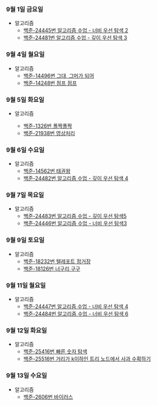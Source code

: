 ### 9월 1일 금요일

- 알고리즘
  - [백준-24445번 알고리즘 수업 - 너비 우선 탐색 2](https://github.com/sc303030/algorithm_practice/blob/91687828a4c0f27c2bedb4e3bf9bc1d034a236f6/6.BFS/%5B%EB%B0%B1%EC%A4%80%5D%2024445%EB%B2%88%20%EC%95%8C%EA%B3%A0%EB%A6%AC%EC%A6%98%20%EC%88%98%EC%97%85%20-%20%EB%84%88%EB%B9%84%20%EC%9A%B0%EC%84%A0%20%ED%83%90%EC%83%89%202%20%ED%8C%8C%EC%9D%B4%EC%8D%AC.md)
  - [백준-24481번 알고리즘 수업 - 깊이 우선 탐색 3](https://github.com/sc303030/algorithm_practice/blob/d96e96b3eb07e47087df136746372ce09c0d635c/5.DFS/%5B%EB%B0%B1%EC%A4%80%5D%2024481%EB%B2%88%20%EC%95%8C%EA%B3%A0%EB%A6%AC%EC%A6%98%20%EC%88%98%EC%97%85%20-%20%EA%B9%8A%EC%9D%B4%20%EC%9A%B0%EC%84%A0%20%ED%83%90%EC%83%89%203.md)

### 9월 4일 월요일

- 알고리즘
  - [백준-14496번 그대, 그머가 되어](https://github.com/sc303030/algorithm_practice/blob/eb49d23eaf8148c069611589491871f7c1448195/6.BFS/%5B%EB%B0%B1%EC%A4%80%5D%2014496%EB%B2%88%20%EA%B7%B8%EB%8C%80%2C%20%EA%B7%B8%EB%A8%B8%EA%B0%80%20%EB%90%98%EC%96%B4%20%ED%8C%8C%EC%9D%B4%EC%8D%AC.md)
  - [백준-14248번 점프 점프](https://github.com/sc303030/algorithm_practice/blob/1c3260f8dd6d8f824f2dcdb43df91f51b957c3a3/5.DFS/%5B%EB%B0%B1%EC%A4%80%5D%2014248%EB%B2%88%20%EC%A0%90%ED%94%84%20%EC%A0%90%ED%94%84%20%ED%8C%8C%EC%9D%B4%EC%8D%AC.md)

### 9월 5일 화요일

- 알고리즘

  - [백준-1326번 폴짝폴짝](https://github.com/sc303030/algorithm_practice/blob/e5786f663ad28305dc2579a968f4a90937d6786c/6.BFS/%5B%EB%B0%B1%EC%A4%80%5D%201326%EB%B2%88%20%ED%8F%B4%EC%A7%9D%20%ED%8F%B4%EC%A7%9D%20%ED%8C%8C%EC%9D%B4%EC%8D%AC.md)
  - [백준-21938번 영상처리](https://github.com/sc303030/algorithm_practice/blob/2182e7d132c1a067571bea0f56c13fb7f7b76e8e/5.DFS/%5B%EB%B0%B1%EC%A4%80%5D%2021938%EB%B2%88%20%EC%98%81%EC%83%81%EC%B2%98%EB%A6%AC%20%ED%8C%8C%EC%9D%B4%EC%8D%AC.md)


### 9월 6일 수요일

- 알고리즘
  - [백준-14562번 태권왕](https://github.com/sc303030/algorithm_practice/blob/e8d5743b404e382982052c47ffdc7724d3d87e89/6.BFS/%5B%EB%B0%B1%EC%A4%80%5D%2014562%EB%B2%88%20%ED%83%9C%EA%B6%8C%EC%99%95%20%ED%8C%8C%EC%9D%B4%EC%8D%AC.md)
  - [백준-24482번 알고리즘 수업 - 깊이 우선 탐색 4](https://github.com/sc303030/algorithm_practice/blob/fe4987ef68ae30dd6a19996790196e205963f71a/5.DFS/%5B%EB%B0%B1%EC%A4%80%5D%2024482%EB%B2%88%20%EC%95%8C%EA%B3%A0%EB%A6%AC%EC%A6%98%20%EC%88%98%EC%97%85%20-%20%EA%B9%8A%EC%9D%B4%20%EC%9A%B0%EC%84%A0%20%ED%83%90%EC%83%89%204%20%ED%8C%8C%EC%9D%B4%EC%8D%AC.md)

### 9월 7일 목요일

- 알고리즘
  - [백준-24483번 알고리즘 수업 - 깊이 우선 탐색5](https://github.com/sc303030/algorithm_practice/blob/cd31fec282c121ffcee8679cdead277b3cd88daf/5.DFS/%5B%EB%B0%B1%EC%A4%80%5D%2024483%EB%B2%88%20%EC%95%8C%EA%B3%A0%EB%A6%AC%EC%A6%98%20%EC%88%98%EC%97%85%20-%20%EA%B9%8A%EC%9D%B4%20%EC%9A%B0%EC%84%A0%20%ED%83%90%EC%83%89%205%20%ED%8C%8C%EC%9D%B4%EC%8D%AC.md)
  - [백준-24446번 알고리즘 수업 - 너비 우선 탐색3](http://github.com/sc303030/algorithm_practice/commit/85c3138e5d994ee9fe7ef1d7ef262a174184eb61)

### 9월 9일 토요일

- 알고리즘
  - [백준-18232번 텔레포트 정거장](https://github.com/sc303030/algorithm_practice/blob/ea3d2cf0cf5daa7e21c02105b06877f682a6c94f/6.BFS/%5B%EB%B0%B1%EC%A4%80%5D%2018232%EB%B2%88%20%ED%85%94%EB%A0%88%ED%8F%AC%ED%8A%B8%20%EC%A0%95%EA%B1%B0%EC%9E%A5%20%ED%8C%8C%EC%9D%B4%EC%8D%AC.md)
  - [백준-18126번 너구리 구구](https://github.com/sc303030/algorithm_practice/blob/5421b6290bfb83fed0d72c422946b0c7bb76901d/5.DFS/%5B%EB%B0%B1%EC%A4%80%5D%2018126%EB%B2%88%20%EB%84%88%EA%B5%AC%EB%A6%AC%20%EA%B5%AC%EA%B5%AC%20%ED%8C%8C%EC%9D%B4%EC%8D%AC.md)

### 9월 11일 월요일

- 알고리즘
  - [백준-24447번 알고리즘 수업 - 너비 우선 탐색 4](https://github.com/sc303030/algorithm_practice/blob/8501d1b27e28218ffa9b00c11c85d44c4a883eed/6.BFS/%5B%EB%B0%B1%EC%A4%80%5D%2024447%EB%B2%88%20%EC%95%8C%EA%B3%A0%EB%A6%AC%EC%A6%98%20%EC%88%98%EC%97%85%20-%20%EB%84%88%EB%B9%84%20%EC%9A%B0%EC%84%A0%20%ED%83%90%EC%83%89%204%20%ED%8C%8C%EC%9D%B4%EC%8D%AC.md)
  - [백준-24484번 알고리즘 수업 - 너비 우선 탐색 6](https://github.com/sc303030/algorithm_practice/blob/d8ed8d84bf311492100dcd98335f4500f4dff48b/5.DFS/%5B%EB%B0%B1%EC%A4%80%5D%2024484%EB%B2%88%20%EC%95%8C%EA%B3%A0%EB%A6%AC%EC%A6%98%20%EC%88%98%EC%97%85%20-%20%EB%84%88%EB%B9%84%20%EC%9A%B0%EC%84%A0%20%ED%83%90%EC%83%89%206%20%ED%8C%8C%EC%9D%B4%EC%8D%AC.md)

### 9월 12일 화요일

- 알고리즘
  - [백준-25416번 빠른 숫자 탐색](https://github.com/sc303030/algorithm_practice/blob/91cf9e2dc4bdf3c32db8a75162a441fe148f10d8/6.BFS/%5B%EB%B0%B1%EC%A4%80%5D%2025416%EB%B2%88%20%EB%B9%A0%EB%A5%B8%20%EC%88%AB%EC%9E%90%20%ED%83%90%EC%83%89%20%ED%8C%8C%EC%9D%B4%EC%8D%AC.md)
  - [백준-25516번 거리가 k이하인 트리 노드에서 사과 수확하기](https://github.com/sc303030/algorithm_practice/blob/9b82647cdd1ed4e7f64c3900917b274f32429587/5.DFS/%5B%EB%B0%B1%EC%A4%80%5D%2025516%EB%B2%88%20%EA%B1%B0%EB%A6%AC%EA%B0%80%20k%EC%9D%B4%ED%95%98%EC%9D%B8%20%ED%8A%B8%EB%A6%AC%20%EB%85%B8%EB%93%9C%EC%97%90%EC%84%9C%20%EC%82%AC%EA%B3%BC%20%EC%88%98%ED%99%95%ED%95%98%EA%B8%B0%20%ED%8C%8C%EC%9D%B4%EC%8D%AC.md)

### 9월 13일 수요일

- 알고리즘
  - [백준-2606번 바이러스](https://github.com/sc303030/algorithm_practice/blob/ed6cf5782aabe01924ed71630e44f3d1997019d6/6.BFS/%5B%EB%B0%B1%EC%A4%80%5D%202606%EB%B2%88%20%EB%B0%94%EC%9D%B4%EB%9F%AC%EC%8A%A4%20%ED%8C%8C%EC%9D%B4%EC%8D%AC.md)